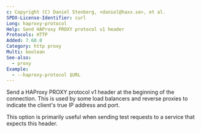 ```yaml
---
c: Copyright (C) Daniel Stenberg, <daniel@haxx.se>, et al.
SPDX-License-Identifier: curl
Long: haproxy-protocol
Help: Send HAProxy PROXY protocol v1 header
Protocols: HTTP
Added: 7.60.0
Category: http proxy
Multi: boolean
See-also:
  - proxy
Example:
  - --haproxy-protocol $URL
---
```


Send a HAProxy PROXY protocol v1 header at the beginning of the
connection. This is used by some load balancers and reverse proxies to
indicate the client's true IP address and port.

This option is primarily useful when sending test requests to a service that
expects this header.
